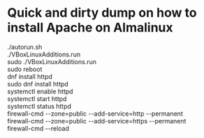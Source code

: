 # Quick and dirty dump on how to install Apache on Almalinux 

./autorun.sh  
./VBoxLinuxAdditions.run   
sudo ./VBoxLinuxAdditions.run  
sudo reboot  
dnf install httpd  
sudo dnf install httpd  
systemctl enable httpd  
systemctl start httpd  
systemctl status httpd  
firewall-cmd --zone=public --add-service=http --permanent  
firewall-cmd --zone=public --add-service=https --permanent  
firewall-cmd --reload  
